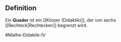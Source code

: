## Definition
Ein **Quader** ist ein [[Körper (Didaktik)]], der von sechs [[Rechteck|Rechtecken]] begrenzt wird.

#Mathe-Didaktik-IV 